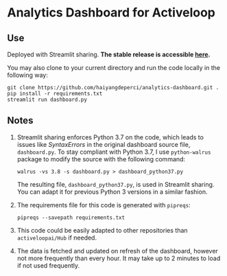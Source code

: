 # Analytics Dashboard for Activeloop

## Use
Deployed with Streamlit sharing. **The stable release is accessible [here](https://share.streamlit.io/haiyangdeperci/analytics-dashboard/dashboard_python37.py).**

You may also clone to your current directory and run the code locally in the following way:
```
git clone https://github.com/haiyangdeperci/analytics-dashboard.git .
pip install -r requirements.txt
streamlit run dashboard.py
```

## Notes
1. Streamlit sharing enforces Python 3.7 on the code, which leads to issues like *SyntaxErrors* in the original dashboard source file, `dashboard.py`. To stay compliant with Python 3.7, I use `python-walrus` package to modify the source with the following command:
    ```
    walrus -vs 3.8 -s dashboard.py > dashboard_python37.py
    ```
    The resulting file, `dashboard_python37.py`, is used in Streamlit sharing. You can adapt it for previous Python 3 versions in a similar fashion.

2. The requirements file for this code is generated with `pipreqs`:
    ```
    pipreqs --savepath requirements.txt
    ```
3. This code could be easily adapted to other repositories than `activeloopai/Hub` if needed.
4. The data is fetched and updated on refresh of the dashboard, however not more frequently than every hour. It may take up to 2 minutes to load if not used frequently.
